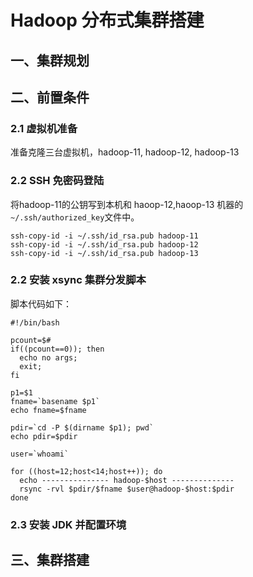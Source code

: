 # Hadoop 分布式集群搭建

## 一、集群规划

## 二、前置条件

### 2.1 虚拟机准备

准备克隆三台虚拟机，hadoop-11, hadoop-12, hadoop-13

### 2.2 SSH 免密码登陆

将hadoop-11的公钥写到本机和 haoop-12,haoop-13 机器的`~/.ssh/authorized_key`文件中。

```shell
ssh-copy-id -i ~/.ssh/id_rsa.pub hadoop-11
ssh-copy-id -i ~/.ssh/id_rsa.pub hadoop-12
ssh-copy-id -i ~/.ssh/id_rsa.pub hadoop-13
```

### 2.2 安装 xsync 集群分发脚本

脚本代码如下：
```shell
#!/bin/bash

pcount=$#
if((pcount==0)); then
  echo no args;
  exit;
fi

p1=$1
fname=`basename $p1`
echo fname=$fname

pdir=`cd -P $(dirname $p1); pwd`
echo pdir=$pdir

user=`whoami`

for ((host=12;host<14;host++)); do
  echo --------------- hadoop-$host --------------
  rsync -rvl $pdir/$fname $user@hadoop-$host:$pdir
done
```

### 2.3 安装 JDK 并配置环境


## 三、集群搭建
